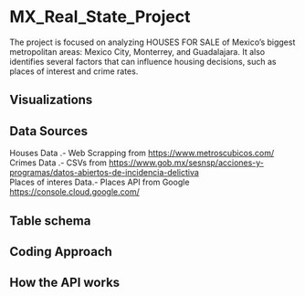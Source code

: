 # MX_Real_State_Project
The project is focused on analyzing HOUSES FOR SALE of Mexico’s biggest metropolitan areas: Mexico City, Monterrey, and Guadalajara. It also identifies several factors that can influence housing decisions, such as places of interest and crime rates.

## Visualizations 

## Data Sources 
Houses Data .- Web Scrapping from https://www.metroscubicos.com/                                                                                                             
Crimes Data .- CSVs from https://www.gob.mx/sesnsp/acciones-y-programas/datos-abiertos-de-incidencia-delictiva                                                                  
Places of interes Data.- Places API from Google https://console.cloud.google.com/    

## Table schema 

## Coding Approach 

## How the API works 


